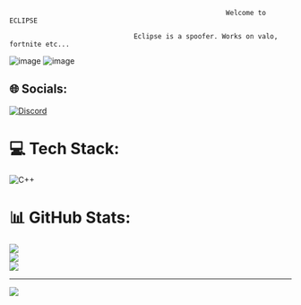 
                                                          Welcome to ECLIPSE
       
                                   Eclipse is a spoofer. Works on valo, fortnite etc...
                                   
                                   
                                   
                                   
   ![image](https://user-images.githubusercontent.com/114242816/196027958-920e3b1c-f781-450f-a4e0-0b34975c18b4.png)
![image](https://user-images.githubusercontent.com/114242816/196027965-323e0344-9eba-4ebf-a0f0-cebb47b31fa0.png)


## 🌐 Socials:
[![Discord](https://img.shields.io/badge/Discord-%237289DA.svg?logo=discord&logoColor=white)](htttps://discord.gg/https://discord.gg/KDrTDnnXw9) 

# 💻 Tech Stack:
![C++](https://img.shields.io/badge/c++-%2300599C.svg?style=for-the-badge&logo=c%2B%2B&logoColor=white)
# 📊 GitHub Stats:
![](https://github-readme-stats.vercel.app/api?username=abcd8&theme=dark&hide_border=false&include_all_commits=true&count_private=false)<br/>
![](https://github-readme-streak-stats.herokuapp.com/?user=abcd8&theme=dark&hide_border=false)<br/>
![](https://github-readme-stats.vercel.app/api/top-langs/?username=abcd8&theme=dark&hide_border=false&include_all_commits=true&count_private=false&layout=compact)


---
[![](https://visitcount.itsvg.in/api?id=abcd8&icon=0&color=0)](https://visitcount.itsvg.in)
